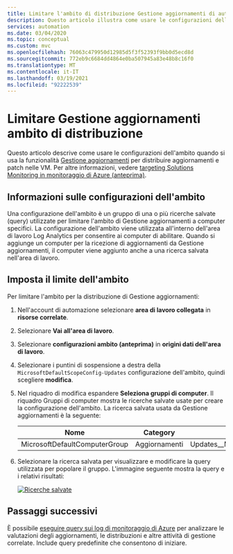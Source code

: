 ```yaml
---
title: Limitare l'ambito di distribuzione Gestione aggiornamenti di automazione di Azure
description: Questo articolo illustra come usare le configurazioni dell'ambito per limitare l'ambito di una distribuzione di Gestione aggiornamenti.
services: automation
ms.date: 03/04/2020
ms.topic: conceptual
ms.custom: mvc
ms.openlocfilehash: 76063c479950d12985d5f3f52393f9bb0d5ecd8d
ms.sourcegitcommit: 772eb9c6684dd4864e0ba507945a83e48b8c16f0
ms.translationtype: MT
ms.contentlocale: it-IT
ms.lasthandoff: 03/19/2021
ms.locfileid: "92222539"
---
```

# <a name="limit-update-management-deployment-scope"></a>Limitare Gestione aggiornamenti ambito di distribuzione

Questo articolo descrive come usare le configurazioni dell'ambito quando si usa la funzionalità [Gestione aggiornamenti](overview.md) per distribuire aggiornamenti e patch nelle VM. Per altre informazioni, vedere [targeting Solutions Monitoring in monitoraggio di Azure (anteprima)](../../azure-monitor/insights/solution-targeting.md).

## <a name="about-scope-configurations"></a>Informazioni sulle configurazioni dell'ambito

Una configurazione dell'ambito è un gruppo di una o più ricerche salvate (query) utilizzate per limitare l'ambito di Gestione aggiornamenti a computer specifici. La configurazione dell'ambito viene utilizzata all'interno dell'area di lavoro Log Analytics per consentire ai computer di abilitare. Quando si aggiunge un computer per la ricezione di aggiornamenti da Gestione aggiornamenti, il computer viene aggiunto anche a una ricerca salvata nell'area di lavoro.

## <a name="set-the-scope-limit"></a>Imposta il limite dell'ambito

Per limitare l'ambito per la distribuzione di Gestione aggiornamenti:

1. Nell'account di automazione selezionare **area di lavoro collegata** in **risorse correlate**.

2. Selezionare **Vai all'area di lavoro**.

3. Selezionare **configurazioni ambito (anteprima)** in **origini dati dell'area di lavoro**.

4. Selezionare i puntini di sospensione a destra della  `MicrosoftDefaultScopeConfig-Updates` configurazione dell'ambito, quindi scegliere **modifica**.

5. Nel riquadro di modifica espandere **Seleziona gruppi di computer**. Il riquadro Gruppi di computer mostra le ricerche salvate usate per creare la configurazione dell'ambito. La ricerca salvata usata da Gestione aggiornamenti è la seguente:

    |Nome     |Category  |Alias  |
    |---------|---------|---------|
    |MicrosoftDefaultComputerGroup     | Aggiornamenti        | Updates__MicrosoftDefaultComputerGroup         |

6. Selezionare la ricerca salvata per visualizzare e modificare la query utilizzata per popolare il gruppo. L'immagine seguente mostra la query e i relativi risultati:

    [![Ricerche salvate](./media/scope-configuration/logsearch.png)](./media/scope-configuration/logsearch-expanded.png#lightbox)

## <a name="next-steps"></a>Passaggi successivi

È possibile [eseguire query sui log di monitoraggio di Azure](query-logs.md) per analizzare le valutazioni degli aggiornamenti, le distribuzioni e altre attività di gestione correlate. Include query predefinite che consentono di iniziare.
